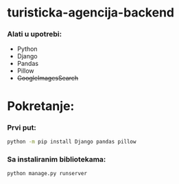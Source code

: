 # turisticka-agencija-backend

### Alati u upotrebi:
- Python
- Django
- Pandas
- Pillow
- ~~GoogleImagesSearch~~

# Pokretanje:

### Prvi put:
```bash
python -m pip install Django pandas pillow
```

### Sa instaliranim bibliotekama:
```bash
python manage.py runserver
```